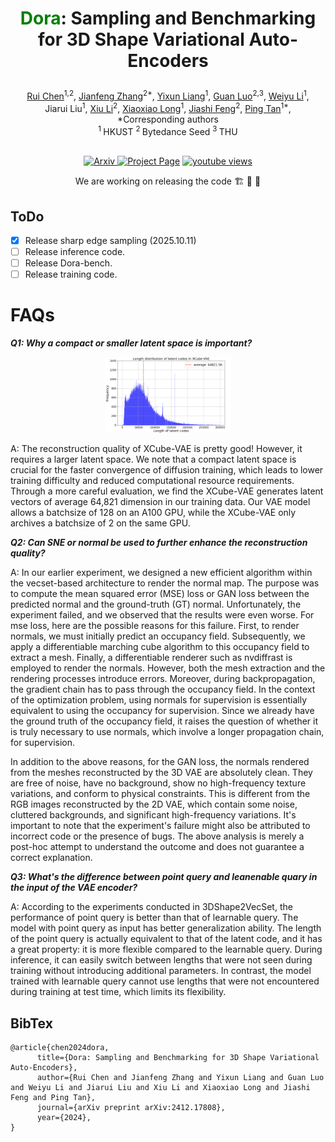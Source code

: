  # <p align="center"> <font color=#008000>Dora</font>: Sampling and Benchmarking for 3D Shape Variational Auto-Encoders </p>

 <!-- #####  <p align="center"> [Rui Chen](https://aruichen.github.io/), [Jianfeng Zhang*](http://jeff95.me/), [Yixun Liang](https://yixunliang.github.io/), [Guan Luo](https://logan0601.github.io/), [Weiyu Li](https://weiyuli.xyz/), Jiarui Liu</p> -->
<p align="center">
  <a href="https://aruichen.github.io/">Rui Chen</a><sup>1,2</sup>, 
  <a href="http://jeff95.me/">Jianfeng Zhang</a><sup>2*</sup>, 
  <a href="https://yixunliang.github.io/">Yixun Liang</a><sup>1</sup>, 
  <a href="https://logan0601.github.io/">Guan Luo</a><sup>2,3</sup>, 
  <a href="https://weiyuli.xyz/">Weiyu Li</a><sup>1</sup>, 
  <br>
  Jiarui Liu<sup>1</sup>,
  <a href="https://lixiulive.com/">Xiu Li</a><sup>2</sup>,
  <a href="https://www.xxlong.site/">Xiaoxiao Long</a><sup>1</sup>,
  <a href="https://scholar.google.com.sg/citations?user=Q8iay0gAAAAJ&hl=en">Jiashi Feng</a><sup>2</sup>,
  <a href="https://ece.hkust.edu.hk/pingtan">Ping Tan</a><sup>1*</sup>,
  <br>
  *Corresponding authors
  <br>
    <sup>1 </sup>HKUST
  <sup>2 </sup>Bytedance Seed
  <sup>3 </sup>THU
</p>
 
<p align="center">
  <br>
    <a href="https://arxiv.org/pdf/2412.17808">
      <img src='https://img.shields.io/badge/Arxiv-PDF-green?style=for-the-badge&logo=adobeacrobatreader&logoWidth=20&logoColor=white&labelColor=66cc00&color=94DD15' alt='Arxiv'>
    </a>
    <a href='https://aruichen.github.io/Dora/'>
      <img src='https://img.shields.io/badge/Dora-Page-orange?style=for-the-badge&logo=Google%20chrome&logoColor=white&labelColor=D35400' alt='Project Page'></a>
    <a href="https://youtu.be/6evNqk0b-bQ"><img alt="youtube views" title="Subscribe to my YouTube channel" src="https://img.shields.io/youtube/views/6evNqk0b-bQ?logo=youtube&labelColor=ce4630&style=for-the-badge"/></a>
</p>

<p align="center"> We are working on releasing the code 🏗️ 🚧 🔨</p>

## ToDo

- [x] Release sharp edge sampling (2025.10.11)
- [ ] Release inference code.
- [ ] Release Dora-bench.
- [ ] Release training code.

# FAQs

***Q1: Why a compact or smaller latent space is important?***
<p align="center">
  <img width="40%" src="assets/latent_length_xcube_.png"/>
</p>
A: The reconstruction quality of XCube-VAE is pretty good! However, it requires a larger latent space. We note that a compact latent space is crucial for the faster convergence of diffusion training, which leads to lower training difficulty and reduced computational resource requirements.
Through a more careful evaluation, we find the XCube-VAE generates latent vectors of average 64,821 dimension in our training data. Our VAE model allows a batchsize of 128 on an A100 GPU, while the XCube-VAE only archives a batchsize of 2 on the same GPU.


***Q2: Can SNE or normal be used to further enhance the reconstruction quality?***

A: In our earlier experiment, we designed a new efficient algorithm within the vecset-based architecture to render the normal map. The purpose was to compute the mean squared error (MSE) loss or GAN loss between the predicted normal and the ground-truth (GT) normal. Unfortunately, the experiment failed, and we observed that the results were even worse. For mse loss, here are the possible reasons for this failure. First, to render normals, we must initially predict an occupancy field. Subsequently, we apply a differentiable marching cube algorithm to this occupancy field to extract a mesh. Finally, a differentiable renderer such as nvdiffrast is employed to render the normals. However, both the mesh extraction and the rendering processes introduce errors. Moreover, during backpropagation, the gradient chain has to pass through the occupancy field. In the context of the optimization problem, using normals for supervision is essentially equivalent to using the occupancy for supervision. Since we already have the ground truth of the occupancy field, it raises the question of whether it is truly necessary to use normals, which involve a longer propagation chain, for supervision. 

In addition to the above reasons, for the GAN loss, the normals rendered from the meshes reconstructed by the 3D VAE are absolutely clean. They are free of noise, have no background, show no high-frequency texture variations, and conform to physical constraints. This is different from the RGB images reconstructed by the 2D VAE, which contain some noise, cluttered backgrounds, and significant high-frequency variations. It's important to note that the experiment's failure might also be attributed to incorrect code or the presence of bugs. The above analysis is merely a post-hoc attempt to understand the outcome and does not guarantee a correct explanation.

***Q3: What's the difference between point query and leanenable quary in the input of the VAE encoder?***

A: According to the experiments conducted in 3DShape2VecSet, the performance of point query is better than that of learnable query. The model with point query as input has better generalization ability.
The length of the point query is actually equivalent to that of the latent code, and it has a great property: it is more flexible compared to the learnable query. During inference, it can easily switch between lengths that were not seen during training without introducing additional parameters. In contrast, the model trained with learnable query cannot use lengths that were not encountered during training at test time, which limits its flexibility.

## BibTex
```
@article{chen2024dora,
      title={Dora: Sampling and Benchmarking for 3D Shape Variational Auto-Encoders}, 
      author={Rui Chen and Jianfeng Zhang and Yixun Liang and Guan Luo and Weiyu Li and Jiarui Liu and Xiu Li and Xiaoxiao Long and Jiashi Feng and Ping Tan},
      journal={arXiv preprint arXiv:2412.17808},
      year={2024},
}
```

